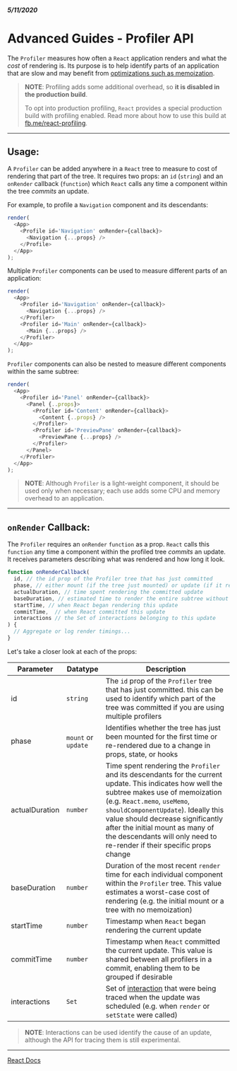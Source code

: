 ##### 5/11/2020
# Advanced Guides - Profiler API
The `Profiler` measures how often a `React` application renders and what the _cost_ of rendering is.  Its purpose is to help identify parts of an application that are slow and may benefit from [optimizations such as memoization](https://reactjs.org/docs/hooks-faq.html#how-to-memoize-calculations).

  > **NOTE**: Profiling adds some additional overhead, so **it is disabled in the production build**.
  >
  > To opt into production profiling, `React` provides a special production build with profiling enabled.  Read more about how to use this build at [fb.me/react-profiling](https://gist.github.com/bvaughn/25e6233aeb1b4f0cdb8d8366e54a3977).

---

## Usage: 
A `Profiler` can be added anywhere in a `React` tree to measure to cost of rendering that part of the tree. It requires two props: an `id` (`string`) and an `onRender` callback (`function`) which `React` calls any time a component within the tree _commits_ an update.

For example, to profile a `Navigation` component and its descendants:

```js
render(
  <App>
    <Profile id='Navigation' onRender={callback}>
      <Navigation {...props} />
    </Profile>
  </App>
);
```

Multiple `Profiler` components can be used to measure different parts of an application:

```js
render(
  <App>
    <Profiler id='Navigation' onRender={callback}>
      <Navigation {...props} />
    </Profiler>
    <Profiler id='Main' onRender={callback}>
      <Main {...props} />
    </Profiler>
  </App>
);
```

`Profiler` components can also be nested to measure different components within the same subtree:

```js
render(
  <App>
    <Profiler id='Panel' onRender={callback}>
      <Panel {..props}>
        <Profiler id='Content' onRender={callback}>
          <Content {..props} />
        </Profiler>
        <Profiler id='PreviewPane' onRender={callback}>
          <PreviewPane {...props} />
        </Profiler>
      </Panel>
    </Profiler>
  </App>
);
```

  > **NOTE**: Although `Profiler` is a light-weight component, it should be used only when necessary; each use adds some CPU and memory overhead to an application.

---

## `onRender` Callback:
The `Profiler` requires an `onRender` `function` as a prop.  `React` calls this `function` any time a component within the profiled tree _commits_ an update.  It receives parameters describing what was rendered and how long it look.

```js
function onRenderCallback(
  id, // the id prop of the Profiler tree that has just committed
  phase, // either mount (if the tree just mounted) or update (if it re-rendered)
  actualDuration, // time spent rendering the committed update
  baseDuration, // estimated time to render the entire subtree without memoization
  startTime, // when React began rendering this update
  commitTime,  // when React committed this update
  interactions // the Set of interactions belonging to this update
) {
  // Aggregate or log render timings...
}
```

Let's take a closer look at each of the props:

| Parameter | Datatype | Description |
|---|---|---|
| id | `string` | The `id` prop of the `Profiler` tree that has just committed.  this can be used to identify which part of the tree was committed if you are using multiple profilers |
| phase | `mount` or `update` | Identifies whether the tree has just been mounted for the first time or re-rendered due to a change in props, state, or hooks |
| actualDuration | `number` | Time spent rendering the `Profiler` and its descendants for the current update.  This indicates how well the subtree makes use of memoization (e.g. `React.memo`, `useMemo`, `shouldComponentUpdate`).  Ideally this value should decrease significantly after the initial mount as many of the descendants will only need to re-render if their specific props change |
| baseDuration | `number` | Duration of the most recent `render` time for each individual component within the `Profiler` tree.  This value estimates a worst-case cost of rendering (e.g. the initial mount or a tree with no memoization) |
| startTime | `number` | Timestamp when `React` began rendering the current update |
| commitTime | `number` | Timestamp when `React` committed the current update.  This value is shared between all profilers in a commit, enabling them to be grouped if desirable |
| interactions | `Set` | Set of [interaction](https://gist.github.com/bvaughn/8de925562903afd2e7a12554adcdda16) that were being traced when the update was scheduled (e.g. when `render` or `setState` were called) |

  > **NOTE**: Interactions can be used identify the cause of an update, although the API for tracing them is still experimental.

---

[React Docs](https://reactjs.org/docs/profiler.html)